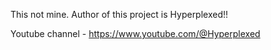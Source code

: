 This not mine. Author of this project is Hyperplexed!!

Youtube channel - https://www.youtube.com/@Hyperplexed